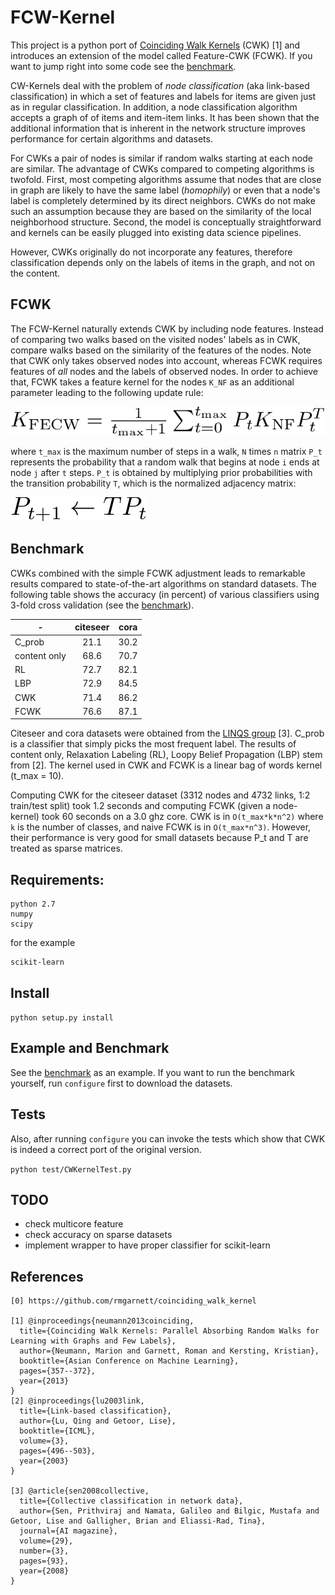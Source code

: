 FCW-Kernel
===
This project is a python port of [Coinciding Walk Kernels](https://github.com/rmgarnett/coinciding_walk_kernel) (CWK) [1] and introduces an extension of the model called Feature-CWK (FCWK).
If you want to jump right into some code see the [benchmark](http://nbviewer.ipython.org/github/jonasnick/FCW-Kernel/blob/master/benchmark.ipynb).

CW-Kernels deal with the problem of *node classification* (aka link-based classification) in which a set of features and labels for items are given 
just as in regular classification. In addition, a node classification algorithm accepts a graph of of items and item-item links.
It has been shown that the additional information that is inherent in the network structure improves performance for certain algorithms and datasets.

For CWKs a pair of nodes is similar if random walks starting at each node are similar. 
The advantage of CWKs compared to competing algorithms is twofold.
First, most competing algorithms assume that nodes that are close in graph are likely to have the same label (*homophily*) or even that a node's label is completely determined by its direct neighbors. 
CWKs do not make such an assumption because they are based on the similarity of the local neighborhood structure.
Second, the model is conceptually straightforward and kernels can be easily plugged into existing data science pipelines.

However, CWKs originally do not incorporate any features, therefore classification depends only on the labels of items in the graph, and not on the content.

FCWK
---
The FCW-Kernel naturally extends CWK by including node features.
Instead of comparing two walks based on the visited nodes' labels as in CWK, compare walks based on the similarity of the features of the nodes. 
Note that CWK only takes observed nodes into account, whereas FCWK requires features of *all* nodes and the labels of observed nodes.
In order to achieve that, FCWK takes a feature kernel for the nodes `K_NF` as an additional parameter leading to the following update rule:

![](images/eq1.png)

where `t_max` is the maximum number of steps in a walk, 
`N` times `n` matrix `P_t` represents
the probability that a random walk that begins at node `i` ends at node `j` after
`t` steps. 
`P_t` is obtained by multiplying prior probabilities with the transition probability `T`, which
is the normalized adjacency matrix:

![](images/eq2.png)


Benchmark
---
CWKs combined with the simple FCWK adjustment leads to remarkable results compared to state-of-the-art algorithms on standard datasets.
The following table shows the accuracy (in percent) of various classifiers using 3-fold cross validation (see the [benchmark](http://nbviewer.ipython.org/github/jonasnick/FCW-Kernel/blob/master/benchmark.ipynb)). 

|       -       | citeseer      | cora  |
| ------------- |:-------------:| -----:|
| C_prob        | 21.1          | 30.2  |
| content only  | 68.6      | 70.7 |
| RL            | 72.7      | 82.1 |
| LBP           | 72.9      | 84.5 |
| CWK           | 71.4      | 86.2 |
| FCWK          | 76.6      | 87.1 |

Citeseer and cora datasets were obtained from the [LINQS group](http://linqs.cs.umd.edu/projects//projects/lbc/index.html) [3].
C_prob is a classifier that simply picks the most frequent label.
The results of content only, Relaxation Labeling (RL), Loopy Belief Propagation (LBP) stem from [2].
The kernel used in CWK and FCWK is a linear bag of words kernel (t_max = 10).

Computing CWK for the citeseer dataset (3312 nodes and 4732 links, 1:2 train/test split) took 1.2 seconds and
computing FCWK (given a node-kernel) took 60 seconds on a 3.0 ghz core.
CWK is in `O(t_max*k*n^2)` where `k` is the number of classes, and naive FCWK is in `O(t_max*n^3)`.
However, their performance is very good for small datasets because P_t and T are treated as sparse matrices.

 
Requirements:
---
```
python 2.7
numpy
scipy
```

for the example
```
scikit-learn
```


Install
---
`python setup.py install`

Example and Benchmark
---
See the [benchmark](http://nbviewer.ipython.org/github/jonasnick/FCW-Kernel/blob/master/benchmark.ipynb) as an example.
If you want to run the benchmark yourself, run `configure` first to download the datasets.

Tests
---
Also, after running `configure` you can invoke the tests which show that CWK is indeed a correct port of the original version. 

`python test/CWKernelTest.py`

TODO
---
* check multicore feature
* check accuracy on sparse datasets
* implement wrapper to have proper classifier for scikit-learn

References
---
```
[0] https://github.com/rmgarnett/coinciding_walk_kernel

[1] @inproceedings{neumann2013coinciding,
  title={Coinciding Walk Kernels: Parallel Absorbing Random Walks for Learning with Graphs and Few Labels},
  author={Neumann, Marion and Garnett, Roman and Kersting, Kristian},
  booktitle={Asian Conference on Machine Learning},
  pages={357--372},
  year={2013}
}
[2] @inproceedings{lu2003link,
  title={Link-based classification},
  author={Lu, Qing and Getoor, Lise},
  booktitle={ICML},
  volume={3},
  pages={496--503},
  year={2003}
}

[3] @article{sen2008collective,
  title={Collective classification in network data},
  author={Sen, Prithviraj and Namata, Galileo and Bilgic, Mustafa and Getoor, Lise and Galligher, Brian and Eliassi-Rad, Tina},
  journal={AI magazine},
  volume={29},
  number={3},
  pages={93},
  year={2008}
}
```
 

